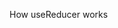 How useReducer works

<!-- import { Reducer, useReducer } from "react";

const App=()=>{
  function reducer(state,action){
    switch(action.type){
      case 'incrementIt': return { count:state.count+1}
      case 'decrementIt': return {count:state.count-1}
      default:return state
    }
  }
  function increment(){
    dispatch({type:'incrementIt'})
  }
  function decrement(){
    dispatch({type:'decrementIt'})
  }
  // dispatch will call reducer function given certain parameters
  // count:0 is the initial value 
  const [state,dispatch]=useReducer(reducer,{count:0})
  return(
    <div>
      <button onClick={increment}>Add</button>
      <h1>{state.count}</h1>
      <button onClick={decrement}>Sub</button>
    </div>
  )
}

export default App -->